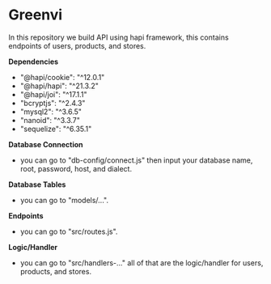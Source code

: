 # Greenvi

In this repository we build API using hapi framework, this contains endpoints of users, products, and stores.

**Dependencies**

- "@hapi/cookie": "^12.0.1"
- "@hapi/hapi": "^21.3.2"
- "@hapi/joi": "^17.1.1"
- "bcryptjs": "^2.4.3"
- "mysql2": "^3.6.5"
- "nanoid": "^3.3.7"
- "sequelize": "^6.35.1"

**Database Connection**

- you can go to "db-config/connect.js" then input your database name, root, password, host, and dialect.

**Database Tables**

- you can go to "models/...".

**Endpoints**

- you can go to "src/routes.js".

**Logic/Handler**

- you can go to "src/handlers-..." all of that are the logic/handler for users, products, and stores.
